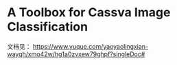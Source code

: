 # A Toolbox for Cassva Image Classification


文档见：
https://www.yuque.com/yaoyaolingxian-wayqh/xmo42w/hg1a0zvxew79ghpf?singleDoc#
